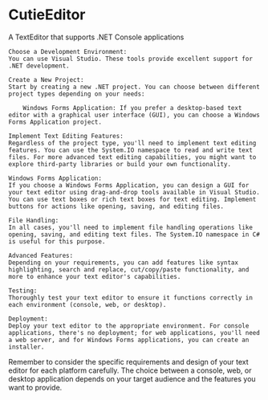 # CutieEditor
A TextEditor that supports .NET Console applications

    Choose a Development Environment:
    You can use Visual Studio. These tools provide excellent support for .NET development.

    Create a New Project:
    Start by creating a new .NET project. You can choose between different project types depending on your needs:

        Windows Forms Application: If you prefer a desktop-based text editor with a graphical user interface (GUI), you can choose a Windows Forms Application project.

    Implement Text Editing Features:
    Regardless of the project type, you'll need to implement text editing features. You can use the System.IO namespace to read and write text files. For more advanced text editing capabilities, you might want to explore third-party libraries or build your own functionality.

    Windows Forms Application:
    If you choose a Windows Forms Application, you can design a GUI for your text editor using drag-and-drop tools available in Visual Studio. You can use text boxes or rich text boxes for text editing. Implement buttons for actions like opening, saving, and editing files.

    File Handling:
    In all cases, you'll need to implement file handling operations like opening, saving, and editing text files. The System.IO namespace in C# is useful for this purpose.

    Advanced Features:
    Depending on your requirements, you can add features like syntax highlighting, search and replace, cut/copy/paste functionality, and more to enhance your text editor's capabilities.

    Testing:
    Thoroughly test your text editor to ensure it functions correctly in each environment (console, web, or desktop).

    Deployment:
    Deploy your text editor to the appropriate environment. For console applications, there's no deployment; for web applications, you'll need a web server, and for Windows Forms applications, you can create an installer.

Remember to consider the specific requirements and design of your text editor for each platform carefully. The choice between a console, web, or desktop application depends on your target audience and the features you want to provide.
